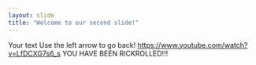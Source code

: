 ```yaml
---
layout: slide
title: "Welcome to our second slide!"
---
```

Your text
Use the left arrow to go back!
https://www.youtube.com/watch?v=LfDCXG7s6_s
YOU HAVE BEEN RICKROLLED!!!
